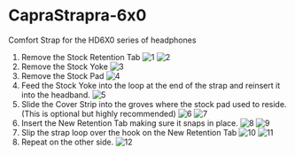 # CapraStrapra-6x0
Comfort Strap for the HD6X0 series of headphones
1. Remove the Stock Retention Tab
![1](https://user-images.githubusercontent.com/122894651/218276886-c20ea759-79d0-4e77-8dc3-5ffb8af66019.jpg)
![2](https://user-images.githubusercontent.com/122894651/218276889-0d2b7330-bf43-432e-8418-2f694fcac479.jpg)
2. Remove the Stock Yoke
![3](https://user-images.githubusercontent.com/122894651/218276890-d9b2b03e-fa07-4715-b789-da1647f3c89c.jpg)
3. Remove the Stock Pad
![4](https://user-images.githubusercontent.com/122894651/218276891-7b85ac54-b1ba-4bf6-b488-24f11200d13e.jpg)
4. Feed the Stock Yoke into the loop at the end of the strap and reinsert it into the headband.
![5](https://user-images.githubusercontent.com/122894651/218276893-3593b704-3404-41b1-858a-69f67b2c4f85.jpg)
5. Slide the Cover Strip into the groves where the stock pad used to reside. (This is optional but highly recommended)
![6](https://user-images.githubusercontent.com/122894651/218276896-a881ff23-27db-4725-b5be-b3f4cfaa1bbd.jpg)
![7](https://user-images.githubusercontent.com/122894651/218276899-c7171e10-9e94-4442-90b5-0e26dd8c9647.jpg)
6. Insert the New Retention Tab making sure it snaps in place.
![8](https://user-images.githubusercontent.com/122894651/218276901-e31fa99a-c2cf-4786-9cff-87e63423803a.jpg)
![9](https://user-images.githubusercontent.com/122894651/218276902-54773071-0bb8-44e4-b111-d84f9a9c8ab6.jpg)
7. Slip the strap loop over the hook on the New Retention Tab
![10](https://user-images.githubusercontent.com/122894651/218276903-a8fae84d-c57d-470a-b163-36b6cbec5375.jpg)
![11](https://user-images.githubusercontent.com/122894651/218276904-57e06263-bfd3-42b3-8f1d-68f92625713e.jpg)
8. Repeat on the other side.
![12](https://user-images.githubusercontent.com/122894651/218276906-eb35029f-d71d-4e4d-a80d-ab1eaa0d4fa4.jpg)
